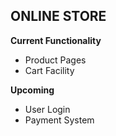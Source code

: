 ## ONLINE STORE

**Current Functionality**

* Product Pages
* Cart Facility

**Upcoming**
* User Login
* Payment System 
 
